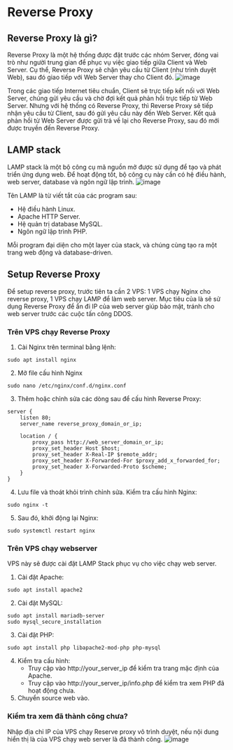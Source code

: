 # Reverse Proxy
## Reverse Proxy là gì?
Reverse Proxy là một hệ thống được đặt trước các nhóm Server, đóng vai trò như người trung gian để phục vụ việc giao tiếp giữa Client và Web Server. Cụ thể, Reverse Proxy sẽ chặn yêu cầu từ Client (như trình duyệt Web), sau đó giao tiếp với Web Server thay cho Client đó.
![image](https://github.com/user-attachments/assets/2b1942a1-6eb2-46bc-9f3e-2594544d7846)

Trong các giao tiếp Internet tiêu chuẩn, Client sẽ trực tiếp kết nối với Web Server, chúng gửi yêu cầu và chờ đợi kết quả phản hồi trực tiếp từ Web Server. Nhưng với hệ thống có Reverse Proxy, thì Reverse Proxy sẽ tiếp nhận yêu cầu từ Client, sau đó gửi yêu cầu này đến Web Server. Kết quả phản hồi từ Web Server được gửi trả về lại cho Reverse Proxy, sau đó mới được truyền đến Reverse Proxy.
## LAMP stack
LAMP stack là một bộ công cụ mã nguồn mở được sử dụng để tạo và phát triển ứng dụng web. Để hoạt động tốt, bộ công cụ này cần có hệ điều hành, web server, database và ngôn ngữ lập trình. ![image](https://github.com/user-attachments/assets/fb715ba7-a455-47c5-b91f-f0a60c7da6d9)

Tên LAMP là từ viết tắt của các program sau:
* Hệ điều hành Linux.
* Apache HTTP Server.
* Hệ quản trị database MySQL.
* Ngôn ngữ lập trình PHP.

Mỗi program đại diện cho một layer của stack, và chúng cùng tạo ra một trang web động và database-driven.
## Setup Reverse Proxy
Để setup reverse proxy, trước tiên ta cần 2 VPS: 1 VPS chạy Nginx cho reverse proxy, 1 VPS chạy LAMP để làm web server. Mục tiêu của là sẽ sử dụng Reverse Proxy để ẩn đi IP của web server giúp bảo mật, tránh cho web server trước các cuộc tấn công DDOS.
### Trên VPS chạy Reverse Proxy
1. Cài Nginx trên terminal bằng lệnh:
```
sudo apt install nginx
```
2. Mở file cấu hình Nginx
```
sudo nano /etc/nginx/conf.d/nginx.conf
```
3. Thêm hoặc chỉnh sửa các dòng sau để cấu hình Reverse Proxy:
```
server {
    listen 80;
    server_name reverse_proxy_domain_or_ip;

    location / {
        proxy_pass http://web_server_domain_or_ip;
        proxy_set_header Host $host;
        proxy_set_header X-Real-IP $remote_addr;
        proxy_set_header X-Forwarded-For $proxy_add_x_forwarded_for;
        proxy_set_header X-Forwarded-Proto $scheme;
    }
}
```
4. Lưu file và thoát khỏi trình chỉnh sửa. Kiểm tra cấu hình Nginx:
```
sudo nginx -t
```
5. Sau đó, khởi động lại Nginx:
```
sudo systemctl restart nginx
```
### Trên VPS chạy webserver
VPS này sẽ được cài đặt LAMP Stack phục vụ cho việc chạy web server.
1. Cài đặt Apache:
```
sudo apt install apache2
```
2. Cài đặt MySQL:
```
sudo apt install mariadb-server
sudo mysql_secure_installation
```
3. Cài đặt PHP:
```
sudo apt install php libapache2-mod-php php-mysql
```
4. Kiểm tra cấu hình:
   * Truy cập vào http://your_server_ip để kiểm tra trang mặc định của Apache.
   * Truy cập vào http://your_server_ip/info.php để kiểm tra xem PHP đã hoạt động chưa.
5. Chuyển source web vào.
### Kiểm tra xem đã thành công chưa?
Nhập địa chỉ IP của VPS chạy Reserve proxy vô trình duyệt, nếu nội dung hiển thị là của VPS chạy web server là đã thành công.
![image](https://github.com/user-attachments/assets/16251228-b9d1-4b90-bd88-d4885b1be086)
